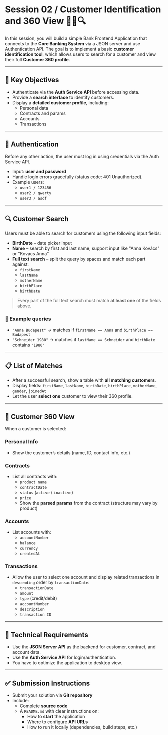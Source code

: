 # Session 02 / Customer Identification and 360 View 🧍‍♂️🔍

In this session, you will build a simple Bank Frontend Application that connects to the **Core Banking System** via a JSON server and use Authentication API. The goal is to implement a basic **customer identification tool**, which allows users to search for a customer and view their full **Customer 360 profile**.

---

## 🧩 Key Objectives

- Authenticate via the **Auth Service API** before accessing data.
- Provide a **search interface** to identify customers.
- Display a **detailed customer profile**, including:
  - Personal data
  - Contracts and params
  - Accounts
  - Transactions

---

## 🔐 Authentication

Before any other action, the user must log in using credentials via the Auth Service API.

- Input: **user and password**
- Handle login errors gracefully (status code: 401 Unauthorized).
- Example users:
  - `user1 / 123456`
  - `user2 / qwerty`
  - `user3 / asdf`

---

## 🔍 Customer Search

Users must be able to search for customers using the following input fields:

- **BirthDate** – date picker input
- **Name** – search by first and last name; support input like "Anna Kovács" or "Kovács Anna"
- **Full text search** – split the query by spaces and match each part against:
  - `firstName`
  - `lastName`
  - `motherName`
  - `birthPlace`
  - `birthDate`

> Every part of the full text search must match **at least one** of the fields above.

### 📝 Example queries
- `"Anna Budapest"` → matches if `firstName == Anna` and `birthPlace == Budapest`
- `"Schneider 1980"` → matches if `lastName == Schneider` and `birthDate` contains `"1980"`

---

## 📋 List of Matches

- After a successful search, show a table with **all matching customers**.
- Display fields: `firstName`, `lastName`, `birthDate`, `birthPlace`, `motherName`, `gender`, `joinedAt`
- Let the user **select one** customer to view their 360 profile.

---

## 👤 Customer 360 View

When a customer is selected:

### Personal Info
- Show the customer’s details (name, ID, contact info, etc.)

### Contracts
- List all contracts with:
  - `product name`
  - `contractDate`
  - `status` (`active` / `inactive`)
  - `price`
  - Show the **parsed params** from the contract (structure may vary by product)

### Accounts
- List accounts with:
  - `accountNumber`
  - `balance`
  - `currency`
  - `createdAt`

### Transactions
- Allow the user to select one account and display related transactions in `descending` order by `transactionDate`:
  - `transactionDate`
  - `amount`
  - `type` (credit/debit)
  - `accountNumber`
  - `description`
  - `transaction ID`

---

## 🔧 Technical Requirements

- Use the **JSON Server API** as the backend for customer, contract, and account data.
- Use the **Auth Service API** for login/authentication.
- You have to optimize the application to desktop view.

---

## ✅ Submission Instructions

- Submit your solution via **Git repository**
- Include:
  - Complete **source code**
  - A `README.md` with clear instructions on:
    - How to **start** the application
    - Where to configure **API URLs**
    - How to run it locally (dependencies, build steps, etc.)
